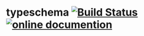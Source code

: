 typeschema [![Build Status](http://tyba.cc:8080/buildStatus/icon?job=Tyba/typeschema)](http://tyba.cc:8080/job/Tyba/job/typeschema/) [![online documention](http://b.repl.ca/v1/online-documention-blue.png)](http://tyba:tyb4d0cs@docs.tyba.cc/typeschema/)
===========
